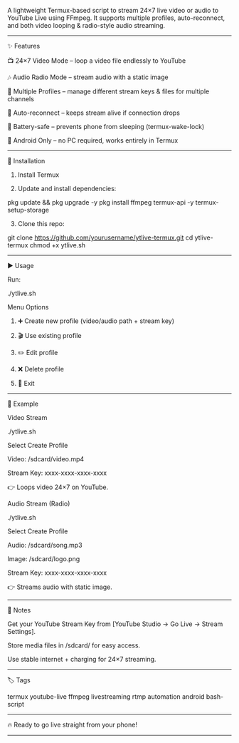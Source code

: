 
A lightweight Termux-based script to stream 24×7 live video or audio to YouTube Live using FFmpeg.
It supports multiple profiles, auto-reconnect, and both video looping & radio-style audio streaming.


---

✨ Features

📺 24×7 Video Mode – loop a video file endlessly to YouTube

🎶 Audio Radio Mode – stream audio with a static image

🔑 Multiple Profiles – manage different stream keys & files for multiple channels

🔄 Auto-reconnect – keeps stream alive if connection drops

🔋 Battery-safe – prevents phone from sleeping (termux-wake-lock)

📱 Android Only – no PC required, works entirely in Termux



---

🔧 Installation

1. Install Termux


2. Update and install dependencies:

pkg update && pkg upgrade -y
pkg install ffmpeg termux-api -y
termux-setup-storage


3. Clone this repo:

git clone https://github.com/yourusername/ytlive-termux.git
cd ytlive-termux
chmod +x ytlive.sh




---

▶️ Usage

Run:

./ytlive.sh

Menu Options

1. ➕ Create new profile (video/audio path + stream key)


2. 🎬 Use existing profile


3. ✏️ Edit profile


4. ❌ Delete profile


5. 🚪 Exit




---

🎥 Example

Video Stream

./ytlive.sh

Select Create Profile

Video: /sdcard/video.mp4

Stream Key: xxxx-xxxx-xxxx-xxxx


👉 Loops video 24×7 on YouTube.

Audio Stream (Radio)

./ytlive.sh

Select Create Profile

Audio: /sdcard/song.mp3

Image: /sdcard/logo.png

Stream Key: xxxx-xxxx-xxxx-xxxx


👉 Streams audio with static image.


---

📌 Notes

Get your YouTube Stream Key from [YouTube Studio → Go Live → Stream Settings].

Store media files in /sdcard/ for easy access.

Use stable internet + charging for 24×7 streaming.



---

🏷️ Tags

termux youtube-live ffmpeg livestreaming rtmp automation android bash-script


---

🔥 Ready to go live straight from your phone!


---
